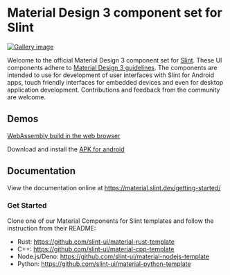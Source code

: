 <!-- Copyright © SixtyFPS GmbH <info@slint.dev> ; SPDX-License-Identifier: MIT -->

# Material Design 3 component set for Slint

[![Gallery image](https://material.slint.dev/tablet-material.webp)](examples/gallery)

Welcome to the official Material Design 3 component set for [Slint](https://slint.dev). These UI components adhere to [Material Design 3 guidelines](https://m3.material.io/).
The components are intended to use for development of user interfaces with Slint for Android apps, touch friendly interfaces for embedded devices and even for desktop application development.
Contributions and feedback from the community are welcome.


## Demos

[WebAssembly build in the web browser](https://material.slint.dev/wasm/)

Download and install the [APK for android](https://material.slint.dev/apk/slint_material.apk)

## Documentation

View the documentation online at https://material.slint.dev/getting-started/

### Get Started

Clone one of our Material Components for Slint templates and follow the instruction from their README:

 - Rust: https://github.com/slint-ui/material-rust-template
 - C++: https://github.com/slint-ui/material-cpp-template
 - Node.js/Deno: https://github.com/slint-ui/material-nodejs-template
 - Python: https://github.com/slint-ui/material-python-template

